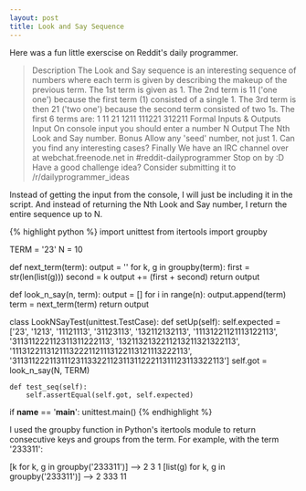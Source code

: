 ```yaml
---
layout: post
title: Look and Say Sequence
---
```


Here was a fun little exerscise on Reddit's daily programmer.

>Description
>The Look and Say sequence is an interesting sequence of numbers where each term is given by describing the makeup of the previous term.
>The 1st term is given as 1. The 2nd term is 11 ('one one') because the first term (1) consisted of a single 1. The 3rd term is then 21 ('two one') because the second term consisted of two 1s. The first 6 terms are:
>1
>11
>21
>1211
>111221
>312211
>Formal Inputs & Outputs
>Input
>On console input you should enter a number N
>Output
>The Nth Look and Say number.
>Bonus
>Allow any 'seed' number, not just 1. Can you find any interesting cases?
>Finally
>We have an IRC channel over at
>webchat.freenode.net in #reddit-dailyprogrammer
>Stop on by :D
>Have a good challenge idea?
Consider submitting it to /r/dailyprogrammer_ideas

Instead of getting the input from the console, I will just be including it in the script. And instead of returning the Nth Look and Say number, I return the entire sequence up to N.

{% highlight python %}
import unittest
from itertools import groupby

TERM = '23'
N = 10

def next_term(term):
    output = ''
    for k, g in groupby(term):
        first = str(len(list(g)))
        second = k
        output += (first + second)
    return output

def look_n_say(n, term):
    output = []
    for i in range(n):
        output.append(term)
        term = next_term(term)
    return output

class LookNSayTest(unittest.TestCase):
    def setUp(self):
        self.expected = ['23', '1213', '11121113', '31123113', '132112132113',
                    '11131221121113122113', '311311222112311311222113', 
                    '1321132132211213211321322113', 
                    '11131221131211132221121113122113121113222113', 
                    '3113112221131112311332211231131122211311123113322113']
        self.got = look_n_say(N, TERM)
                    
    def test_seq(self):
        self.assertEqual(self.got, self.expected)
    
if __name__ == '__main__':
    unittest.main()
{% endhighlight %}

I used the groupby function in Python's itertools module to return consecutive keys and groups from the term. For example, with the term '233311':

[k for k, g in groupby('233311')] --> 2 3 1
[list(g) for k, g in groupby('233311')] --> 2 333 11